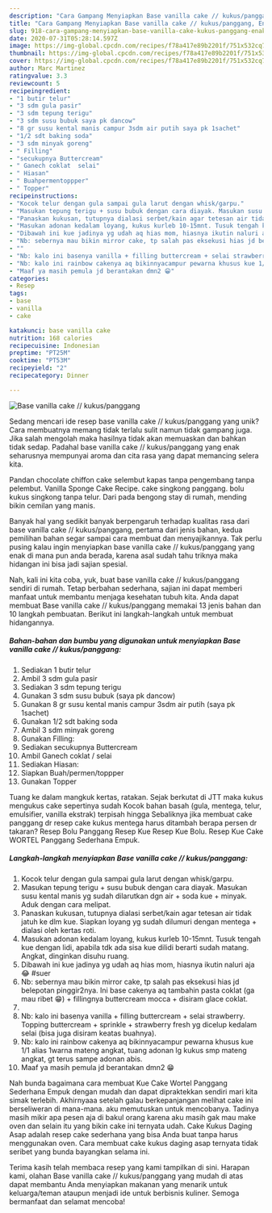 ```yaml
---
description: "Cara Gampang Menyiapkan Base vanilla cake // kukus/panggang, Enak"
title: "Cara Gampang Menyiapkan Base vanilla cake // kukus/panggang, Enak"
slug: 918-cara-gampang-menyiapkan-base-vanilla-cake-kukus-panggang-enak
date: 2020-07-31T05:28:14.597Z
image: https://img-global.cpcdn.com/recipes/f78a417e89b2201f/751x532cq70/base-vanilla-cake-kukuspanggang-foto-resep-utama.jpg
thumbnail: https://img-global.cpcdn.com/recipes/f78a417e89b2201f/751x532cq70/base-vanilla-cake-kukuspanggang-foto-resep-utama.jpg
cover: https://img-global.cpcdn.com/recipes/f78a417e89b2201f/751x532cq70/base-vanilla-cake-kukuspanggang-foto-resep-utama.jpg
author: Marc Martinez
ratingvalue: 3.3
reviewcount: 5
recipeingredient:
- "1 butir telur"
- "3 sdm gula pasir"
- "3 sdm tepung terigu"
- "3 sdm susu bubuk saya pk dancow"
- "8 gr susu kental manis campur 3sdm air putih saya pk 1sachet"
- "1/2 sdt baking soda"
- "3 sdm minyak goreng"
- " Filling"
- "secukupnya Buttercream"
- " Ganech coklat  selai"
- " Hiasan"
- " Buahpermentoppper"
- " Topper"
recipeinstructions:
- "Kocok telur dengan gula sampai gula larut dengan whisk/garpu."
- "Masukan tepung terigu + susu bubuk dengan cara diayak. Masukan susu kental manis yg sudah dilarutkan dgn air + soda kue + minyak. Aduk dengan cara melipat."
- "Panaskan kukusan, tutupnya dialasi serbet/kain agar tetesan air tidak jatuh ke dlm kue. Siapkan loyang yg sudah dilumuri dengan mentega + dialasi oleh kertas roti."
- "Masukan adonan kedalam loyang, kukus kurleb 10-15mnt. Tusuk tengah kue dengan lidi, apabila tdk ada sisa kue dilidi berarti sudah matang. Angkat, dinginkan disuhu ruang."
- "Dibawah ini kue jadinya yg udah aq hias mom, hiasnya ikutin naluri aja 😂 #suer"
- "Nb: sebernya mau bikin mirror cake, tp salah pas eksekusi hias jd belepotan pinggir2nya. Ini base cakenya aq tambahin pasta coklat (ga mau ribet 😁) + fillingnya buttercream mocca + disiram glace coklat."
- ""
- "Nb: kalo ini basenya vanilla + filling buttercream + selai strawberry. Topping buttercream + sprinkle + strawberry fresh yg dicelup kedalam selai (bisa juga disiram keatas buahnya)."
- "Nb: kalo ini rainbow cakenya aq bikinnyacampur pewarna khusus kue 1/1 alias 1warna mateng angkat, tuang adonan lg kukus smp mateng angkat, gt terus sampe adonan abis."
- "Maaf ya masih pemula jd berantakan dmn2 😁"
categories:
- Resep
tags:
- base
- vanilla
- cake

katakunci: base vanilla cake 
nutrition: 168 calories
recipecuisine: Indonesian
preptime: "PT25M"
cooktime: "PT53M"
recipeyield: "2"
recipecategory: Dinner

---
```



![Base vanilla cake // kukus/panggang](https://img-global.cpcdn.com/recipes/f78a417e89b2201f/751x532cq70/base-vanilla-cake-kukuspanggang-foto-resep-utama.jpg)

Sedang mencari ide resep base vanilla cake // kukus/panggang yang unik? Cara membuatnya memang tidak terlalu sulit namun tidak gampang juga. Jika salah mengolah maka hasilnya tidak akan memuaskan dan bahkan tidak sedap. Padahal base vanilla cake // kukus/panggang yang enak seharusnya mempunyai aroma dan cita rasa yang dapat memancing selera kita.

Pandan chocolate chiffon cake selembut kapas tanpa pengembang tanpa pelembut. Vanilla Sponge Cake Recipe. cake singkong panggang. bolu kukus singkong tanpa telur. Dari pada bengong stay di rumah, mending bikin cemilan yang manis.

Banyak hal yang sedikit banyak berpengaruh terhadap kualitas rasa dari base vanilla cake // kukus/panggang, pertama dari jenis bahan, kedua pemilihan bahan segar sampai cara membuat dan menyajikannya. Tak perlu pusing kalau ingin menyiapkan base vanilla cake // kukus/panggang yang enak di mana pun anda berada, karena asal sudah tahu triknya maka hidangan ini bisa jadi sajian spesial.


Nah, kali ini kita coba, yuk, buat base vanilla cake // kukus/panggang sendiri di rumah. Tetap berbahan sederhana, sajian ini dapat memberi manfaat untuk membantu menjaga kesehatan tubuh kita. Anda dapat membuat Base vanilla cake // kukus/panggang memakai 13 jenis bahan dan 10 langkah pembuatan. Berikut ini langkah-langkah untuk membuat hidangannya.

<!--inarticleads1-->

##### Bahan-bahan dan bumbu yang digunakan untuk menyiapkan Base vanilla cake // kukus/panggang:

1. Sediakan 1 butir telur
1. Ambil 3 sdm gula pasir
1. Sediakan 3 sdm tepung terigu
1. Gunakan 3 sdm susu bubuk (saya pk dancow)
1. Gunakan 8 gr susu kental manis campur 3sdm air putih (saya pk 1sachet)
1. Gunakan 1/2 sdt baking soda
1. Ambil 3 sdm minyak goreng
1. Gunakan  Filling:
1. Sediakan secukupnya Buttercream
1. Ambil  Ganech coklat / selai
1. Sediakan  Hiasan:
1. Siapkan  Buah/permen/toppper
1. Gunakan  Topper


Tuang ke dalam mangkuk kertas, ratakan. Sejak berkutat di JTT maka kukus mengukus cake sepertinya sudah Kocok bahan basah (gula, mentega, telur, emulsifier, vanilla ekstrak) terpisah hingga Sebaliknya jika membuat cake panggang dr resep cake kukus mentega harus ditambah berapa persen dr takaran? Resep Bolu Panggang Resep Kue Resep Kue Bolu. Resep Kue Cake WORTEL Panggang Sederhana Empuk. 

<!--inarticleads2-->

##### Langkah-langkah menyiapkan Base vanilla cake // kukus/panggang:

1. Kocok telur dengan gula sampai gula larut dengan whisk/garpu.
1. Masukan tepung terigu + susu bubuk dengan cara diayak. Masukan susu kental manis yg sudah dilarutkan dgn air + soda kue + minyak. Aduk dengan cara melipat.
1. Panaskan kukusan, tutupnya dialasi serbet/kain agar tetesan air tidak jatuh ke dlm kue. Siapkan loyang yg sudah dilumuri dengan mentega + dialasi oleh kertas roti.
1. Masukan adonan kedalam loyang, kukus kurleb 10-15mnt. Tusuk tengah kue dengan lidi, apabila tdk ada sisa kue dilidi berarti sudah matang. Angkat, dinginkan disuhu ruang.
1. Dibawah ini kue jadinya yg udah aq hias mom, hiasnya ikutin naluri aja 😂 #suer
1. Nb: sebernya mau bikin mirror cake, tp salah pas eksekusi hias jd belepotan pinggir2nya. Ini base cakenya aq tambahin pasta coklat (ga mau ribet 😁) + fillingnya buttercream mocca + disiram glace coklat.
1. 
1. Nb: kalo ini basenya vanilla + filling buttercream + selai strawberry. Topping buttercream + sprinkle + strawberry fresh yg dicelup kedalam selai (bisa juga disiram keatas buahnya).
1. Nb: kalo ini rainbow cakenya aq bikinnyacampur pewarna khusus kue 1/1 alias 1warna mateng angkat, tuang adonan lg kukus smp mateng angkat, gt terus sampe adonan abis.
1. Maaf ya masih pemula jd berantakan dmn2 😁


Nah bunda bagaimana cara membuat Kue Cake Wortel Panggang Sederhana Empuk dengan mudah dan dapat dipraktekkan sendiri mari kita simak terlebih. Akhirnyaaa setelah galau berkepanjangan melihat cake ini berseliweran di mana-mana. aku memutuskan untuk mencobanya. Tadinya masih mikir apa pesen aja di bakul orang karena aku masih gak mau make oven dan selain itu yang bikin cake ini ternyata udah. Cake Kukus Daging Asap adalah resep cake sederhana yang bisa Anda buat tanpa harus menggunakan oven. Cara membuat cake kukus daging asap ternyata tidak seribet yang bunda bayangkan selama ini. 

Terima kasih telah membaca resep yang kami tampilkan di sini. Harapan kami, olahan Base vanilla cake // kukus/panggang yang mudah di atas dapat membantu Anda menyiapkan makanan yang menarik untuk keluarga/teman ataupun menjadi ide untuk berbisnis kuliner. Semoga bermanfaat dan selamat mencoba!
